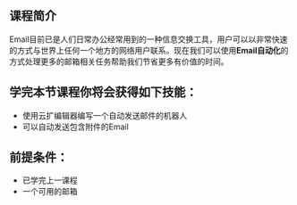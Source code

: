## 课程简介
Email目前已是人们日常办公经常用到的一种信息交换工具，用户可以以非常快速的方式与世界上任何一个地方的网络用户联系。现在我们可以使用**Email自动化**的方式处理更多的邮箱相关任务帮助我们节省更多有价值的时间。


## 学完本节课程你将会获得如下技能：
- 使用云扩编辑器编写一个自动发送邮件的机器人
- 可以自动发送包含附件的Email


## 前提条件：
- 已学完上一课程
- 一个可用的邮箱